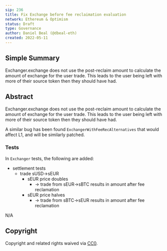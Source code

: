 ```yaml
---
sip: 236
title: Fix Exchange before fee reclaimation evaluation
network: Ethereum & Optimism
status: Draft
type: Governance
author: Daniel Beal (@dbeal-eth)
created: 2022-05-11
---
```


## Simple Summary

<!--"If you can't explain it simply, you don't understand it well enough." Simply describe the outcome the proposed changes intends to achieve. This should be non-technical and accessible to a casual community member.-->

Exchanger.exchange does not use the post-reclaim amount to calculate the amount of exchange for the
user trade. This leads to the user being left with more of their source token then they should
have had.

## Abstract

<!--A short (~200 word) description of the proposed change, the abstract should clearly describe the proposed change. This is what *will* be done if the SIP is implemented, not *why* it should be done or *how* it will be done. If the SIP proposes deploying a new contract, write, "We propose to deploy a new contract that will do x".-->

Exchanger.exchange does not use the post-reclaim amount to calculate the amount of exchange for the
user trade. This leads to the user being left with more of their source token then they should
have had.

A similar bug has been found `ExchangerWithFeeRecAlternatives` that would affect L1, and will be similarly patched.

### Tests

In `Exchanger` tests, the following are added:

* settlement tests
  * trade sUSD->sEUR
    * sEUR price doubles
      * -> trade from sEUR->sBTC results in amount after fee reclamation
    * sEUR price halves
      * -> trade from sBTC->sEUR results in amount after fee reclamation

N/A

## Copyright

Copyright and related rights waived via [CC0](https://creativecommons.org/publicdomain/zero/1.0/).
